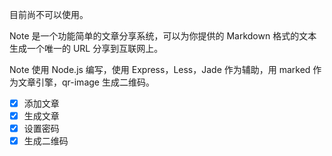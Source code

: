 目前尚不可以使用。

Note 是一个功能简单的文章分享系统，可以为你提供的 Markdown 格式的文本生成一个唯一的 URL 分享到互联网上。

Note 使用 Node.js 编写，使用 Express，Less，Jade 作为辅助，用 marked 作为文章引擎，qr-image 生成二维码。

 - [x] 添加文章
 - [x] 生成文章
 - [x] 设置密码
 - [x] 生成二维码
